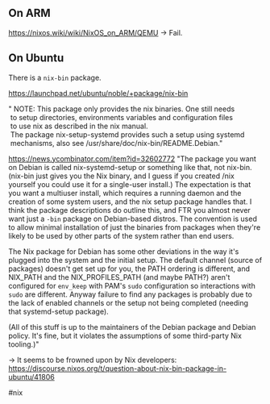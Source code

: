 
## On ARM

https://nixos.wiki/wiki/NixOS_on_ARM/QEMU
→ Fail.

## On Ubuntu

There is a `nix-bin` package.

https://launchpad.net/ubuntu/noble/+package/nix-bin

" NOTE: This package only provides the nix binaries. One still needs  
 to setup directories, environments variables and configuration files  
 to use nix as described in the nix manual.  
 The package nix-setup-systemd provides such a setup using systemd  
 mechanisms, also see /usr/share/doc/nix-bin/README.Debian."

https://news.ycombinator.com/item?id=32602772
"The package you want on Debian is called nix-systemd-setup or something like that, not nix-bin. (nix-bin just gives you the Nix binary, and I guess if you created /nix yourself you could use it for a single-user install.) The expectation is that you want a multiuser install, which requires a running daemon and the creation of some system users, and the nix setup package handles that. I think the package descriptions do outline this, and FTR you almost never want just a `-bin` package on Debian-based distros. The convention is used to allow minimal installation of just the binaries from packages when they're likely to be used by other parts of the system rather than end users.

The Nix package for Debian has some other deviations in the way it's plugged into the system and the initial setup. The default channel (source of packages) doesn't get set up for you, the PATH ordering is different, and NIX_PATH and the NIX_PROFILES_PATH (and maybe PATH?) aren't configured for `env_keep` with PAM's `sudo` configuration so interactions with `sudo` are different. Anyway failure to find any packages is probably due to the lack of enabled channels or the setup not being completed (needing that systemd-setup package).

(All of this stuff is up to the maintainers of the Debian package and Debian policy. It's fine, but it violates the assumptions of some third-party Nix tooling.)"


→ It seems to be frowned upon by Nix developers: https://discourse.nixos.org/t/question-about-nix-bin-package-in-ubuntu/41806

<!-- Keywords -->
#nix
<!-- /Keywords -->

